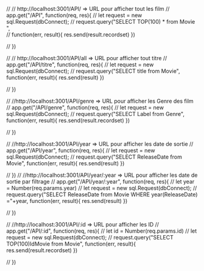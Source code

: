 // // http://localhost:3001/API/ => URL pour afficher tout  les film 
// app.get("/API", function(req, res){
//   let request = new sql.Request(dbConnect);
//   request.query("SELECT TOP(100) * from Movie  ",            
//    function(err, result){ res.send(result.recordset) })

// })

// //  http://localhost:3001/API/all => URL pour afficher tout titre 
// app.get("/API/titre", function(req, res){
//   let request = new sql.Request(dbConnect);
//   request.query("SELECT title from Movie", function(err, result){ res.send(result) })

// })


// //http://localhost:3001/API/genre => URL pour afficher les Genre des film
// app.get("/API/genre", function(req, res){
//     let request = new sql.Request(dbConnect);
//     request.query("SELECT Label from Genre", function(err, result){ res.send(result.recordset) })

// })

// //http://localhost:3001/API/year => URL pour afficher les date de sortie
// app.get("/API/year", function(req, res){
//   let request = new sql.Request(dbConnect);
//   request.query("SELECT ReleaseDate from Movie", function(err, result){ res.send(result) })

// })
// //http://localhost:3001/API/year/:year => URL pour afficher les date de sortie par filtrage
// app.get("/API/year/:year", function(req, res){
//     let year = Number(req.params.year)
//     let request = new sql.Request(dbConnect);
//     request.query("SELECT ReleaseDate from Movie WHERE year(ReleaseDate) ="+year, function(err, result){ res.send(result) })

// })


// //http://localhost:3001/API/:id => URL pour afficher les ID
// app.get("/API/:id", function(req, res){
//     let id = Number(req.params.id)
//     let request = new sql.Request(dbConnect);
//     request.query("SELECT TOP(100)IdMovie from Movie", function(err, result){ res.send(result.recordset) })

// })
